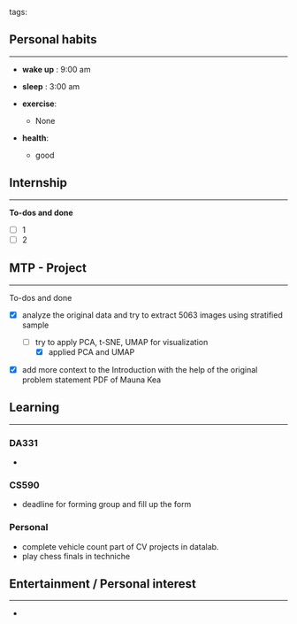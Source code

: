 tags: 
## Personal habits
--- 

- **wake up** : 9:00 am

- **sleep** : 3:00 am

-  **exercise**:
	- None

-  **health**: 
	- good



## Internship 
---
**To-dos and done**
- [ ] 1
- [ ] 2

## MTP - Project
--- 
To-dos and done
- [x] analyze the original data and try to extract 5063 images using stratified sample
	- [ ] try to apply PCA, t-SNE, UMAP for visualization
		- [x] applied PCA and UMAP
- [x] add more context to the Introduction with the help of the original problem statement PDF of Mauna Kea 



## Learning
---
### DA331
- 

### CS590
- deadline for forming group and fill up the form

### Personal
- complete vehicle count part of CV projects in datalab.
- play chess finals in techniche

## Entertainment / Personal interest
---
- 